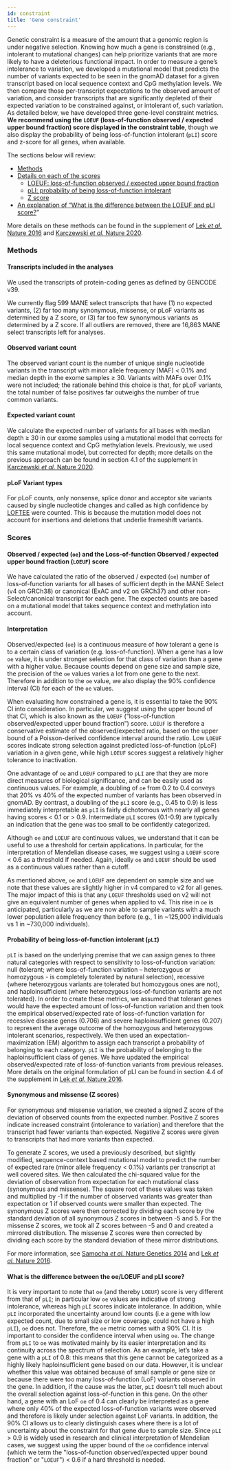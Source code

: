 ```yaml
---
id: constraint
title: 'Gene constraint'
---
```


Genetic constraint is a measure of the amount that a genomic region is under negative selection. Knowing how much a gene is constrained (e.g., intolerant to mutational changes) can help prioritize variants that are more likely to have a deleterious functional impact. In order to measure a gene’s intolerance to variation, we developed a mutational model that predicts the number of variants expected to be seen in the gnomAD dataset for a given transcript based on local sequence context and CpG methylation levels. We then compare those per-transcript expectations to the observed amount of variation, and consider transcripts that are significantly depleted of their expected variation to be constrained against, or intolerant of, such variation. As detailed below, we have developed three gene-level constraint metrics. **We recommend using the `LOEUF` (loss-of-function observed / expected upper bound fraction) score displayed in the constraint table**, though we also display the probability of being loss-of-function intolerant (`pLI`) score and z-score for all genes, when available.

The sections below will review:

- [Methods](/help/constraint#methods)
- [Details on each of the scores](/help/constraint#scores)
  - [LOEUF: loss-of-function observed / expected upper bound fraction](/help/constraint#loeuf)
  - [pLI: probability of being loss-of-function intolerant](/help/constraint#pli)
  - [Z score](/help/constraint#z-score)
- [An explanation of “What is the difference between the LOEUF and pLI score?](/help/constraint#loeuf-vs-pli)”

More details on these methods can be found in the supplement of [Lek _et al._ Nature 2016](https://www.nature.com/articles/nature19057) and [Karczewski _et al._ Nature 2020](https://www.nature.com/articles/s41586-020-2308-7).

### <a id="methods"></a> Methods

#### Transcripts included in the analyses

We used the transcripts of protein-coding genes as defined by GENCODE v39.

We currently flag 599 MANE select transcripts that have (1) no expected variants, (2) far too many synonymous, missense, or pLoF variants as determined by a Z score, or (3) far too few synonymous variants as determined by a Z score. If all outliers are removed, there are 16,863 MANE select transcripts left for analyses.

#### Observed variant count

The observed variant count is the number of unique single nucleotide variants in the transcript with minor allele frequency (MAF) < 0.1% and median depth in the exome samples ≥ 30. Variants with MAFs over 0.1% were not included; the rationale behind this choice is that, for pLoF variants, the total number of false positives far outweighs the number of true common variants.

#### Expected variant count

We calculate the expected number of variants for all bases with median depth ≥ 30 in our exome samples using a mutational model that corrects for local sequence context and CpG methylation levels. Previously, we used this same mutational model, but corrected for depth; more details on the previous approach can be found in section 4.1 of the supplement in [Karczewski _et al._ Nature 2020](https://www.nature.com/articles/s41586-020-2308-7).

#### pLoF Variant types

For pLoF counts, only nonsense, splice donor and acceptor site variants caused by single nucleotide changes and called as high confidence by [LOFTEE](https://gnomad.broadinstitute.org/help/vep#loftee) were counted. This is because the mutation model does not account for insertions and deletions that underlie frameshift variants.

### <a id="scores"></a>Scores

#### <a id="loeuf"></a>Observed / expected (`oe`) and the Loss-of-function Observed / expected upper bound fraction (`LOEUF`) score

We have calculated the ratio of the observed / expected (`oe`) number of loss-of-function variants for all bases of sufficient depth in the MANE Select (v4 on GRCh38) or canonical (ExAC and v2 on GRCh37) and other non-Select/canonical transcript for each gene. The expected counts are based on a mutational model that takes sequence context and methylation into account.

#### Interpretation

Observed/expected (`oe`) is a continuous measure of how tolerant a gene is to a certain class of variation (e.g. loss-of-function). When a gene has a low `oe` value, it is under stronger selection for that class of variation than a gene with a higher value. Because counts depend on gene size and sample size, the precision of the `oe` values varies a lot from one gene to the next. Therefore in addition to the `oe` value, we also display the 90% confidence interval (CI) for each of the `oe` values.

When evaluating how constrained a gene is, it is essential to take the 90% CI into consideration. In particular, we suggest using the upper bound of that CI, which is also known as the `LOEUF` (“loss-of-function observed/expected upper bound fraction”) score. `LOEUF` is therefore a conservative estimate of the observed/expected ratio, based on the upper bound of a Poisson-derived confidence interval around the ratio. Low `LOEUF` scores indicate strong selection against predicted loss-of-function (pLoF) variation in a given gene, while high `LOEUF` scores suggest a relatively higher tolerance to inactivation.

One advantage of `oe` and `LOEUF` compared to `pLI` are that they are more direct measures of biological significance, and can be easily used as continuous values. For example, a doubling of `oe` from 0.2 to 0.4 conveys that 20% vs 40% of the expected number of variants has been observed in gnomAD. By contrast, a doubling of the `pLI` score (e.g., 0.45 to 0.9) is less immediately interpretable as `pLI` is fairly dichotomous with nearly all genes having scores < 0.1 or > 0.9. Intermediate `pLI` scores (0.1-0.9) are typically an indication that the gene was too small to be confidently categorized.

Although `oe` and `LOEUF` are continuous values, we understand that it can be useful to use a threshold for certain applications. In particular, for the interpretation of Mendelian disease cases, we suggest using a `LOEUF` score < 0.6 as a threshold if needed. Again, ideally `oe` and `LOEUF` should be used as a continuous values rather than a cutoff.

As mentioned above, `oe` and `LOEUF` are dependent on sample size and we note that these values are slightly higher in v4 compared to v2 for all genes. The major impact of this is that any `LOEUF` thresholds used on v2 will not give an equivalent number of genes when applied to v4. This rise in `oe` is anticipated, particularly as we are now able to sample variants with a much lower population allele frequency than before (e.g., 1 in ~125,000 individuals vs 1 in ~730,000 individuals).

#### <a id="pli"></a>Probability of being loss-of-function intolerant (`pLI`)

`pLI` is based on the underlying premise that we can assign genes to three natural categories with respect to sensitivity to loss-of-function variation: null (tolerant; where loss-of-function variation – heterozygous or homozygous - is completely tolerated by natural selection), recessive (where heterozygous variants are tolerated but homozygous ones are not), and haploinsufficient (where heterozygous loss-of-function variants are not tolerated). In order to create these metrics, we assumed that tolerant genes would have the expected amount of loss-of-function variation and then took the empirical observed/expected rate of loss-of-function variation for recessive disease genes (0.706) and severe haploinsufficient genes (0.207) to represent the average outcome of the homozygous and heterozygous intolerant scenarios, respectively. We then used an expectation-maximization (EM) algorithm to assign each transcript a probability of belonging to each category. `pLI` is the probability of belonging to the haploinsufficient class of genes. We have updated the empirical observed/expected rate of loss-of-function variants from previous releases. More details on the original formulation of pLI can be found in section 4.4 of the supplement in [Lek _et al._ Nature 2016](https://www.nature.com/articles/nature19057).

#### <a id="z-score"></a>Synonymous and missense (Z scores)

For synonymous and missense variation, we created a signed Z score of the deviation of observed counts from the expected number. Positive Z scores indicate increased constraint (intolerance to variation) and therefore that the transcript had fewer variants than expected. Negative Z scores were given to transcripts that had more variants than expected.

To generate Z scores, we used a previously described, but slightly modified, sequence-context based mutational model to predict the number of expected rare (minor allele frequency < 0.1%) variants per transcript at well covered sites. We then calculated the chi-squared value for the deviation of observation from expectation for each mutational class (synonymous and missense). The square root of these values was taken and multiplied by -1 if the number of observed variants was greater than expectation or 1 if observed counts were smaller than expected. The synonymous Z scores were then corrected by dividing each score by the standard deviation of all synonymous Z scores in between -5 and 5. For the missense Z scores, we took all Z scores between -5 and 0 and created a mirrored distribution. The missense Z scores were then corrected by dividing each score by the standard deviation of these mirror distributions.

For more information, see [Samocha _et al._ Nature Genetics 2014](https://www.nature.com/articles/ng.3050) and [Lek _et al._ Nature 2016](https://www.nature.com/articles/nature19057).

#### <a id="loeuf-vs-pli"></a>What is the difference between the oe/LOEUF and pLI score?

It is very important to note that `oe` (and thereby `LOEUF`) score is very different from that of `pLI`; in particular low `oe` values are indicative of strong intolerance, whereas high `pLI` scores indicate intolerance. In addition, while `pLI` incorporated the uncertainty around low counts (i.e a gene with low expected count, due to small size or low coverage, could not have a high `pLI`), `oe` does not. Therefore, the `oe` metric comes with a 90% CI. It is important to consider the confidence interval when using `oe`. The change from `pLI` to `oe` was motivated mainly by its easier interpretation and its continuity across the spectrum of selection. As an example, let’s take a gene with a `pLI` of 0.8: this means that this gene cannot be categorized as a highly likely haploinsufficient gene based on our data. However, it is unclear whether this value was obtained because of small sample or gene size or because there were too many loss-of-function (LoF) variants observed in the gene. In addition, if the cause was the latter, `pLI` doesn’t tell much about the overall selection against loss-of-function in this gene. On the other hand, a gene with an LoF `oe` of 0.4 can clearly be interpreted as a gene where only 40% of the expected loss-of-function variants were observed and therefore is likely under selection against LoF variants. In addition, the 90% CI allows us to clearly distinguish cases where there is a lot of uncertainty about the constraint for that gene due to sample size. Since `pLI` > 0.9 is widely used in research and clinical interpretation of Mendelian cases, we suggest using the upper bound of the `oe` confidence interval (which we term the "loss-of-function observed/expected upper bound fraction" or "`LOEUF`") < 0.6 if a hard threshold is needed.
